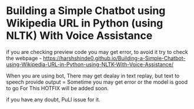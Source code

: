 # Building a Simple Chatbot using Wikipedia URL in Python (using NLTK) With Voice Assistance

if you are checking preview code you may get error, to avoid it try to check the webpage -
https://harshshinde0.github.io/Building-a-Simple-Chatbot-using-Wikipedia-URL-in-Python-using-NLTK-With-Voice-Assistance/

When you are using bot, There may get dealay in text replay, but text to speech provide output = Sometime you may get error or the model is good to go
For This HOTFIX will be added soon.

if you have any doubt, PuLl issue for it.

